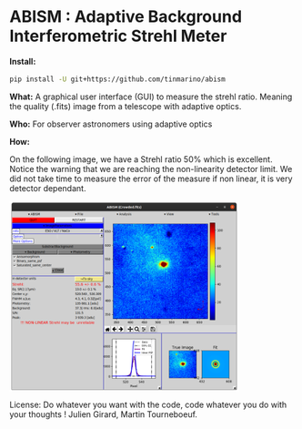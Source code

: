 # ABISM : Adaptive Background Interferometric Strehl Meter


__Install:__
```sh
pip install -U git+https://github.com/tinmarino/abism 
```

__What:__
A graphical user interface (GUI) to measure the strehl ratio.
Meaning the quality (.fits) image from a telescope with adaptive optics.


__Who:__
For observer astronomers using adaptive optics

__How:__

On the following image, we have a Strehl ratio 50% which is excellent.
Notice the warning that we are reaching the non-linearity detector limit.
We did not take time to measure the error of the measure if non linear, it is very detector dependant.


<img  align="center" width=80% src="./abism/doc/abism_v0.900.png">

License: Do whatever you want with the code, code whatever you do with your thoughts !
Julien Girard, Martin Tourneboeuf.
